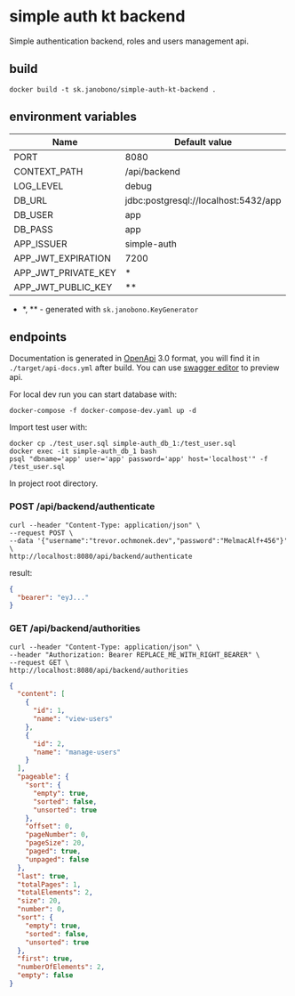 # simple auth kt backend

Simple authentication backend, roles and users management api.

## build

```
docker build -t sk.janobono/simple-auth-kt-backend .
```

## environment variables

| Name                | Default value                        |
|---------------------|--------------------------------------|
| PORT                | 8080                                 | 
| CONTEXT_PATH        | /api/backend                         |
| LOG_LEVEL           | debug                                | 
| DB_URL              | jdbc:postgresql://localhost:5432/app |  
| DB_USER             | app                                  | 
| DB_PASS             | app                                  | 
| APP_ISSUER          | simple-auth                          | 
| APP_JWT_EXPIRATION  | 7200                                 |
| APP_JWT_PRIVATE_KEY | *                                    | 
| APP_JWT_PUBLIC_KEY  | **                                   | 

- *, ** - generated with `sk.janobono.KeyGenerator`

## endpoints

Documentation is generated in [OpenApi](https://www.openapis.org/) 3.0 format, you will find it in
`./target/api-docs.yml` after build. You can use [swagger editor](https://editor.swagger.io/) to preview api.

For local dev run you can start database with:

```
docker-compose -f docker-compose-dev.yaml up -d
```

Import test user with:

```
docker cp ./test_user.sql simple-auth_db_1:/test_user.sql
docker exec -it simple-auth_db_1 bash
psql "dbname='app' user='app' password='app' host='localhost'" -f /test_user.sql
```

In project root directory.

### POST /api/backend/authenticate

```
curl --header "Content-Type: application/json" \
--request POST \
--data '{"username":"trevor.ochmonek.dev","password":"MelmacAlf+456"}' \
http://localhost:8080/api/backend/authenticate
```

result:

```json
{
  "bearer": "eyJ..."
}
```

### GET /api/backend/authorities

```
curl --header "Content-Type: application/json" \
--header "Authorization: Bearer REPLACE_ME_WITH_RIGHT_BEARER" \
--request GET \
http://localhost:8080/api/backend/authorities
```

```json
{
  "content": [
    {
      "id": 1,
      "name": "view-users"
    },
    {
      "id": 2,
      "name": "manage-users"
    }
  ],
  "pageable": {
    "sort": {
      "empty": true,
      "sorted": false,
      "unsorted": true
    },
    "offset": 0,
    "pageNumber": 0,
    "pageSize": 20,
    "paged": true,
    "unpaged": false
  },
  "last": true,
  "totalPages": 1,
  "totalElements": 2,
  "size": 20,
  "number": 0,
  "sort": {
    "empty": true,
    "sorted": false,
    "unsorted": true
  },
  "first": true,
  "numberOfElements": 2,
  "empty": false
}
```
